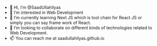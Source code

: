 - 👋 Hi, I’m @SaadUllahIlyas
- 👀 I’m interested in Web Development
- 🌱 I’m currently learning Next JS which is tool chain for React JS or simply you can say frame work of React.
- 💞️ I’m looking to collaborate on different kinds of technologies related to Web Development.
- 📫 You can reach me at saadullahilyas.github.io

<!---
SaadUllahIlyas/SaadUllahIlyas is a ✨ special ✨ repository because its `README.md` (this file) appears on your GitHub profile.
You can click the Preview link to take a look at your changes.
--->
